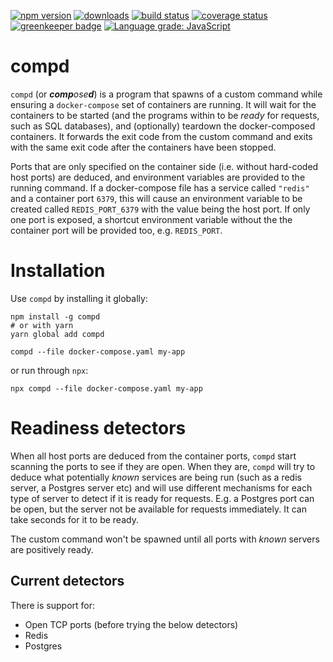 [![npm version][npm-image]][npm-url]
[![downloads][downloads-image]][npm-url]
[![build status][travis-image]][travis-url]
[![coverage status][coverage-image]][coverage-url]
[![greenkeeper badge][greenkeeper-image]][greenkeeper-url]
[![Language grade: JavaScript][lgtm-image]][lgtm-url]

# compd

`compd` (or _**comp**ose**d**_) is a program that spawns of a custom command while ensuring a `docker-compose` set of containers are running. It will wait for the containers to be started (and the programs within to be _ready_ for requests, such as SQL databases), and (optionally) teardown the docker-composed containers. It forwards the exit code from the custom command and exits with the same exit code after the containers have been stopped.

Ports that are only specified on the container side (i.e. without hard-coded host ports) are deduced, and environment variables are provided to the running command. If a docker-compose file has a service called `"redis"` and a container port `6379`, this will cause an environment variable to be created called `REDIS_PORT_6379` with the value being the host port. If only one port is exposed, a shortcut environment variable without the the container port will be provided too, e.g. `REDIS_PORT`.


# Installation

Use `compd` by installing it globally:

```
npm install -g compd
# or with yarn
yarn global add compd

compd --file docker-compose.yaml my-app
```

or run through `npx`:

```
npx compd --file docker-compose.yaml my-app
```


# Readiness detectors

When all host ports are deduced from the container ports, `compd` start scanning the ports to see if they are open. When they are, `compd` will try to deduce what potentially _known_ services are being run (such as a redis server, a Postgres server etc) and will use different mechanisms for each type of server to detect if it is ready for requests. E.g. a Postgres port can be open, but the server not be available for requests immediately. It can take seconds for it to be ready.

The custom command won't be spawned until all ports with _known_ servers are positively ready.


## Current detectors

There is support for:

 * Open TCP ports (before trying the below detectors)
 * Redis
 * Postgres



[npm-image]: https://img.shields.io/npm/v/compd.svg
[npm-url]: https://npmjs.org/package/compd
[downloads-image]: https://img.shields.io/npm/dm/compd.svg
[travis-image]: https://img.shields.io/travis/grantila/compd/master.svg
[travis-url]: https://travis-ci.org/grantila/compd
[coverage-image]: https://coveralls.io/repos/github/grantila/compd/badge.svg?branch=master
[coverage-url]: https://coveralls.io/github/grantila/compd?branch=master
[greenkeeper-image]: https://badges.greenkeeper.io/grantila/compd.svg
[greenkeeper-url]: https://greenkeeper.io/
[lgtm-image]: https://img.shields.io/lgtm/grade/javascript/g/grantila/compd.svg?logo=lgtm&logoWidth=18
[lgtm-url]: https://lgtm.com/projects/g/grantila/compd/context:javascript
